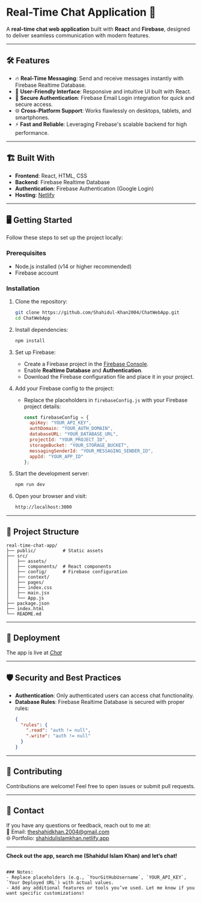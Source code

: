 # Real-Time Chat Application 🚀

A **real-time chat web application** built with **React** and **Firebase**, designed to deliver seamless communication with modern features.

---

## 🛠️ Features

- 🔥 **Real-Time Messaging**: Send and receive messages instantly with Firebase Realtime Database.
- 🎨 **User-Friendly Interface**: Responsive and intuitive UI built with React.
- 🔐 **Secure Authentication**: Firebase Email Login integration for quick and secure access.
- 🌐 **Cross-Platform Support**: Works flawlessly on desktops, tablets, and smartphones.
- ⚡ **Fast and Reliable**: Leveraging Firebase's scalable backend for high performance.

---

## 🏗️ Built With

- **Frontend**: React, HTML, CSS
- **Backend**: Firebase Realtime Database
- **Authentication**: Firebase Authentication (Google Login)
- **Hosting**: [Netlify](https://www.netlify.com/)

---

## 🖥️ Getting Started

Follow these steps to set up the project locally:

### Prerequisites
- Node.js installed (v14 or higher recommended)
- Firebase account

### Installation

1. Clone the repository:
   ```bash
   git clone https://github.com/Shahidul-Khan2004/ChatWebApp.git
   cd ChatWebApp
   ```

2. Install dependencies:
   ```bash
   npm install
   ```

3. Set up Firebase:
   - Create a Firebase project in the [Firebase Console](https://console.firebase.google.com/).
   - Enable **Realtime Database** and **Authentication**.
   - Download the Firebase configuration file and place it in your project.

4. Add your Firebase config to the project:
   - Replace the placeholders in `firebaseConfig.js` with your Firebase project details:
     ```javascript
     const firebaseConfig = {
       apiKey: "YOUR_API_KEY",
       authDomain: "YOUR_AUTH_DOMAIN",
       databaseURL: "YOUR_DATABASE_URL",
       projectId: "YOUR_PROJECT_ID",
       storageBucket: "YOUR_STORAGE_BUCKET",
       messagingSenderId: "YOUR_MESSAGING_SENDER_ID",
       appId: "YOUR_APP_ID"
     };
     ```

5. Start the development server:
   ```bash
   npm run dev
   ```

6. Open your browser and visit:  
   ```bash
   http://localhost:3000
   ```

---

## 📂 Project Structure

```
real-time-chat-app/
├── public/          # Static assets
├── src/
│   ├── assets/
│   ├── components/  # React components
│   ├── config/      # Firebase configuration
│   ├── context/
│   ├── pages/
│   ├── index.css
│   ├── main.jsx
│   └── App.js
├── package.json
├── index.html 
└── README.md
```

---

## 🚀 Deployment

The app is live at *[Chat](https://chat003.netlify.app/chat)*

---

## 🛡️ Security and Best Practices

- **Authentication**: Only authenticated users can access chat functionality.
- **Database Rules**: Firebase Realtime Database is secured with proper rules:
  ```json
  {
    "rules": {
      ".read": "auth != null",
      ".write": "auth != null"
    }
  }
  ```

---

## 🤝 Contributing

Contributions are welcome! Feel free to open issues or submit pull requests.

---

## 📧 Contact

If you have any questions or feedback, reach out to me at:  
📧 Email: [theshahidkhan.2004@gmail.com](mailto:theshahidkhan.2004@gmail.com)  
🌐 Portfolio: [shahidulislamkhan.netlify.app](https://shahidulislamkhan.netlify.app/)

---

**Check out the app, search me (Shahidul Islam Khan) and let’s chat!**
```

### Notes:
- Replace placeholders (e.g., `YourGitHubUsername`, `YOUR_API_KEY`, `Your Deployed URL`) with actual values.
- Add any additional features or tools you’ve used. Let me know if you want specific customizations!
